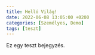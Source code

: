 ```yaml
---
title: Helló Világ!
date: 2022-06-08 13:05:00 +0200
categories: [Személyes, Demo]
tags: [teszt]
---
```


Ez egy teszt bejegyzés.